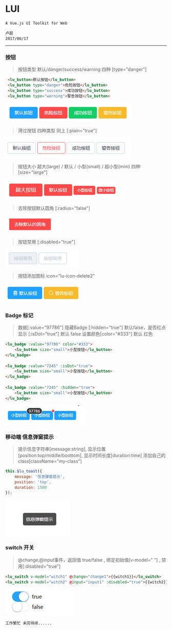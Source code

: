 # LUI

	A Vue.js UI Toolkit for Web

`卢超`<br />`2017/06/17`
****

### 按钮

>按钮类型 默认/danger/success/warning 四种 [type="danger"]

```html
 <lu_button>默认按钮</lu_button>
 <lu_button type="danger">危险按钮</lu_button>
 <lu_button type="success">成功按钮</lu_button>
 <lu_button type="warning">警告按钮</lu_button>
```

<img src="./static/img/button-1.png" />

>滑过按钮 四种类型 同上 [:plain="true"]

<img src="./static/img/button-2.png" />

>按钮大小 超大(large) / 默认 / 小型(small) / 超小型(mini) 四种 [size="large"]

<img src="./static/img/button-3.png" />

>去除按钮默认圆角 [:radius="false"]

<img src="./static/img/button-4.png" />

>按钮禁用 [:disabled="true"]

<img src="./static/img/button-5.png" />

>按钮添加图标 icon="lu-icon-delete2"

<img src="./static/img/button-6.png" />

### Badge 标记

>数据[:value="97786"] 隐藏Badge [:hidden="true"] 默认false，是否红点显示 [:isDot="true"] 默认 false 设置颜色[color="#333"] 默认 红色

```html
<lu_badge :value="97786" color="#333">
    <lu_button size="small">小型按钮</lu_button>
</lu_badge>

<lu_badge :value="7245" :isDot="true">
    <lu_button size="small">小型按钮</lu_button>
</lu_badge>

<lu_badge :value="7245" :hidden="true">
    <lu_button size="small">小型按钮</lu_button>
</lu_badge>
```

<img src="./static/img/badge-1.png" />

### 移动端 信息弹窗提示

>提示信息字符串[message:string], 显示位置[position:top/middle/boottom], 显示时间长度[duration:time] 添加自己的class[className="my-class"]

```javascript
this.$lu_toast({
	message: '信息弹窗提示',
	position: 'top',
	duration: 1500
});
```

<img src="./static/img/toast-1.png" />

### switch 开关

>@change,@input事件，返回值 true/false , 绑定初始值[v-model=" "] , 禁用[:disabled="true"]

```html
<lu_switch v-model="witch1" @change="change1">{{witch1}}</lu_switch>
<lu_switch v-model="witch2" @input="input1" :disabled="true">{{witch2}}</lu_switch>
```

<img src="./static/img/switch-1.png" />


	工作繁忙 未完待续......